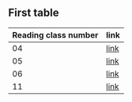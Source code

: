 ## First table

|Reading class number|link|
|----|----|
| 04 | [link](301reads/read04.md)|
| 05 | [link](301reads/read05.md)|
| 06 | [link](301reads/read06.md)|
| 11 | [link](301reads/read11.md)|
